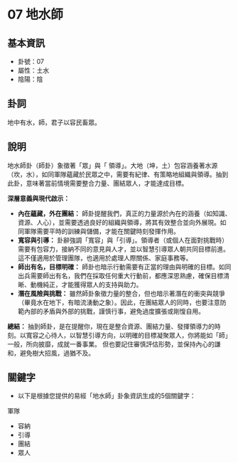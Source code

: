 # 07 地水師

## 基本資訊
- 卦號：07
- 屬性：土水
- 陰陽：陰

## 卦詞
地中有水，師，君子以容民畜眾。

## 說明
地水師卦（師卦）象徵著「眾」與「 領導」。大地（坤，土）包容涵養著水源（坎，水），如同軍隊蘊藏於民眾之中，需要有紀律、有策略地組織與領導。抽到此卦，意味著當前情境需要整合力量、團結眾人，才能達成目標。

**深層意義與現代啟示：**

*   **內在蘊藏，外在團結：** 師卦提醒我們，真正的力量源於內在的涵養（如知識、資源、人心），並需要透過良好的組織與領導，將其有效整合並向外展現。如同軍隊需要平時的訓練與儲備，才能在關鍵時刻發揮作用。
*   **寬容與引導：** 卦辭強調「寬容」與「引導」。領導者（或個人在面對挑戰時）需要有包容力，接納不同的意見與人才，並以智慧引導眾人朝共同目標前進。這不僅適用於管理團隊，也適用於處理人際關係、家庭事務等。
*   **師出有名，目標明確：** 師卦也暗示行動需要有正當的理由與明確的目標。如同出兵需要師出有名，我們在採取任何重大行動前，都應深思熟慮，確保目標清晰、動機純正，才能獲得眾人的支持與助力。
*   **潛在風險與挑戰：** 雖然師卦象徵力量的整合，但也暗示著潛在的衝突與競爭（畢竟水在地下，有暗流湧動之象）。因此，在團結眾人的同時，也要注意防範內部的矛盾與外部的挑戰，謹慎行事，避免過度擴張或剛愎自用。

**總結：** 抽到師卦，是在提醒你，現在是整合資源、團結力量、發揮領導力的時刻。以寬容之心待人，以智慧引導方向，以明確的目標凝聚眾人，你將能如「師」一般，所向披靡，成就一番事業。 但也要記住審慎評估形勢，並保持內心的謙和，避免樹大招風，過猶不及。

## 關鍵字
- 以下是根據您提供的易經「地水師」卦象資訊生成的5個關鍵字：

軍隊
- 容納
- 引導
- 團結
- 眾人
